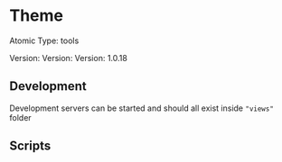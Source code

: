 # Theme

Atomic Type: tools

Version: Version: Version: 1.0.18





## Development

Development servers can be started and should all exist inside `"views"` folder

## Scripts
